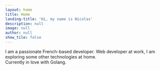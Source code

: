 ```yaml
---
layout: home
title: Home
landing-title: 'Hi, my name is Nicolas'
description: null
image: null
author: null
show_tile: false
---
```

I am a passionate French-based developer. Web developer at work, I am exploring some other technologies at home.  
Currently in love with Golang.
